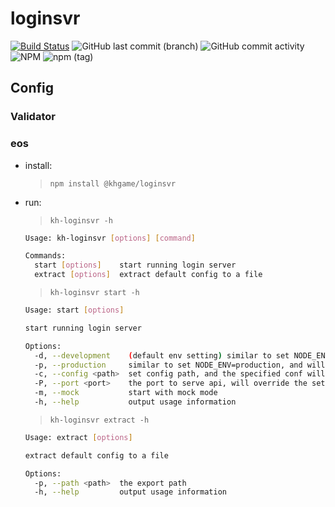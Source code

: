 # loginsvr

[![Build Status](https://travis-ci.org/khgame/loginsvr.svg?branch=master)](https://travis-ci.org/khgame/loginsvr)
![GitHub last commit (branch)](https://img.shields.io/github/last-commit/khgame/loginsvr/master.svg?color=blue)
![GitHub commit activity](https://img.shields.io/github/commit-activity/m/khgame/loginsvr.svg?color=blue)
![NPM](https://img.shields.io/npm/l/@khgame/loginsvr.svg?color=purple)
![npm (tag)](https://img.shields.io/npm/v/@khgame/loginsvr/latest.svg?color=purple)

## Config

### Validator

### eos

- install:  
    > `npm install @khgame/loginsvr`
- run:  
    > `kh-loginsvr -h`
    ```bash
    Usage: kh-loginsvr [options] [command]
    
    Commands:
      start [options]    start running login server
      extract [options]  extract default config to a file
    ```
    > `kh-loginsvr start -h`
    ```bash
    Usage: start [options]
    
    start running login server
    
    Options:
      -d, --development    (default env setting) similar to set NODE_ENV=development, and will read login.development.json at executing position as config by default
      -p, --production     similar to set NODE_ENV=production, and will read login.production.json at executing position as config by default
      -c, --config <path>  set config path, and the specified conf will override the default one set by NODE_ENV
      -P, --port <port>    the port to serve api, will override the setting in config file, 11801 by default
      -m, --mock           start with mock mode
      -h, --help           output usage information
    ```
    > `kh-loginsvr extract -h`
    ```bash
    Usage: extract [options]
    
    extract default config to a file
    
    Options:
      -p, --path <path>  the export path
      -h, --help         output usage information
    ```
